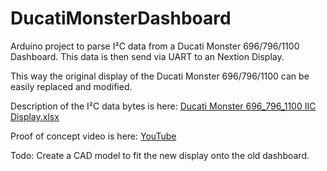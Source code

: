 # DucatiMonsterDashboard
Arduino project to parse I²C data from a Ducati Monster 696/796/1100 Dashboard. This data is then send via UART to an Nextion Display.

This way the original display of the Ducati Monster 696/796/1100 can be easily replaced and modified.

Description of the I²C data bytes is here: [Ducati Monster 696_796_1100 IIC Display.xlsx](https://github.com/HorstBox84/DucatiMonsterDashboard/blob/main/Ducati%20Monster%20696_796_1100%20IIC%20Display.xlsx)

Proof of concept video is here: [YouTube](https://youtu.be/okvaCjY8tiw)


Todo: Create a CAD model to fit the new display onto the old dashboard.
